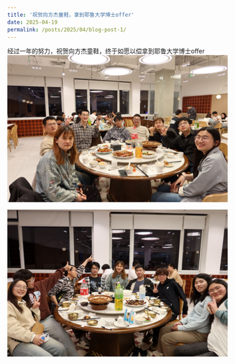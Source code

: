 ```yaml
---
title: '祝贺向方杰童鞋，拿到耶鲁大学博士offer'
date: 2025-04-19
permalink: /posts/2025/04/blog-post-1/
---
```

经过一年的努力，祝贺向方杰童鞋，终于如愿以偿拿到耶鲁大学博士offer
![XFJ202504.jpg](/images/activity/XFJ202504.jpg)

![XFJ202504-2.jpg](/images/activity/XFJ202504-2.jpg)
